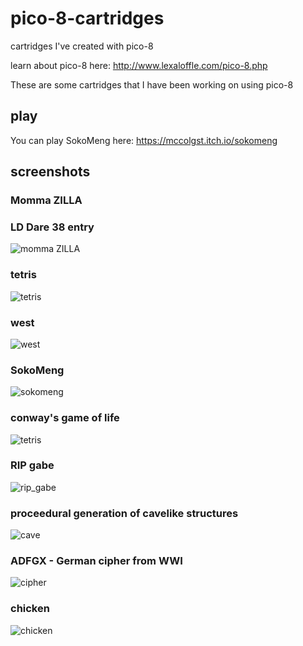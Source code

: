 # pico-8-cartridges
cartridges I've created with pico-8


learn about pico-8 here:
http://www.lexaloffle.com/pico-8.php

These are some cartridges that I have been working on using pico-8
## play

You can play SokoMeng here:
https://mccolgst.itch.io/sokomeng

## screenshots
### Momma ZILLA
### LD Dare 38 entry

![momma ZILLA](https://github.com/mccolgst/pico-8-cartridges/blob/master/screenshots/momma_zilla.png "momma zilla")
### tetris
![tetris](https://github.com/mccolgst/pico-8-cartridges/blob/master/screenshots/tetris.png "Tetris")
### west
![west](https://github.com/mccolgst/pico-8-cartridges/blob/master/screenshots/west.png "West")
### SokoMeng
![sokomeng](https://github.com/mccolgst/pico-8-cartridges/blob/master/screenshots/sokomeng.png "SokoMeng")
### conway's game of life 
![tetris](https://github.com/mccolgst/pico-8-cartridges/blob/master/screenshots/life.png "Conway's game of life")
### RIP gabe
![rip_gabe](https://github.com/mccolgst/pico-8-cartridges/blob/master/screenshots/rip_gabe.png "RIP Gabe")
### proceedural generation of cavelike structures
![cave](https://github.com/mccolgst/pico-8-cartridges/blob/master/screenshots/caves.png "cave procgen")
### ADFGX - German cipher from WWI
![cipher](https://github.com/mccolgst/pico-8-cartridges/blob/master/screenshots/cipher.png "cipher")
### chicken
![chicken](https://github.com/mccolgst/pico-8-cartridges/blob/master/screenshots/chicken.png "chicken")